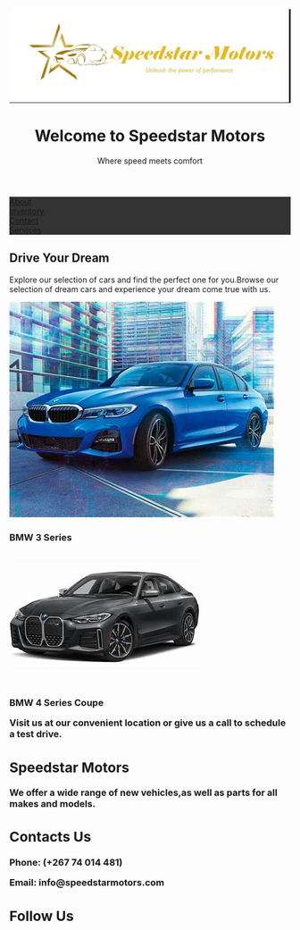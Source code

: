 <DOCTYPE html>
<html lang="en">
<head>
  <img src="logo1.jpg">
  <title></title>
</head>
  <body>
<header>
  <h1>Welcome to Speedstar Motors</h1>
  <p>Where speed meets comfort</p>
<nav>
  <style>
ul {
  list-style-type: none;
  margin: 0;
  padding:0;
  overflow: hidden;
  background-color: #333333;
}

li {
  float:left;
}

li a {
  display: block;
  color: white;
  text-align: center;
  padding: 16px;
  text-decoration: none;
}

li a:hover {
  background-color: #111111;
}
</style>
</nav>  
</header>
<ul>
  <li><a href="About.html">About</a></li>
  <li><a href="Inventory">Inventory</a></li>
  <li><a href="#contact">Contact</a></li>
  <li><a href="Services.html">Services</a></li>
</ul>
<main>
  <h2>Drive Your Dream</h2>
  <p>Explore our selection of cars and find the perfect one for you.Browse our selection of dream cars and experience your dream come true with us.</p>
</main>
  <img src="car1.jpg" alt="A new car from Speedstar Motors">
  <h3>BMW 3 Series</h3>
  <img src="car3.jpg" alt= "A new car from Speedstar Motors">
    <h3>BMW 4 Series Coupe</>
  <p>Visit us at our convenient location or give us a call to schedule a test drive.</p>
  <footer>
    <section>
      <h2> Speedstar Motors</h2>
      <p>We offer a wide range of new vehicles,as well as parts for all makes and models.</p>
    <h2>Contacts Us</h2>
    <p>Phone: (+267 74 014 481)</p>
    <p>Email: info@speedstarmotors.com</p>
  </section>
    <h2>Follow Us</h2>
    <ul>
      <li><a href=https://www.facebook.com/speedstarmotors</a></li>
        <li><a href=https:www.instagram.com/speedstarmotors</a></li>
    </ul>
  </footer>
    </body>
</html>
  
